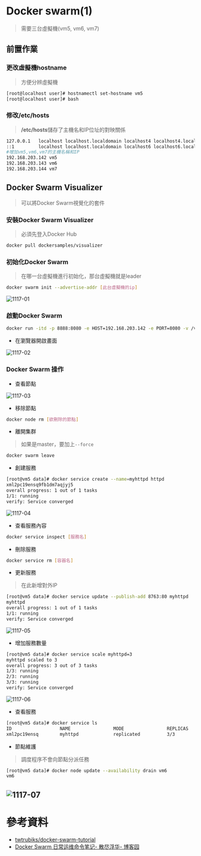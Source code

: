 # Docker swarm(1)
> 需要三台虛擬機(vm5, vm6, vm7)

## 前置作業

### 更改虛擬機hostname
>方便分辨虛擬機

```sh
[root@localhost user]# hostnamectl set-hostname vm5 
[root@localhost user]# bash
```
### 修改/etc/hosts
> **/etc/hosts**儲存了主機名和IP位址的對映關係

```sh
127.0.0.1   localhost localhost.localdomain localhost4 localhost4.localdomain4
::1         localhost localhost.localdomain localhost6 localhost6.localdomain6
#增加vm5,vm6,vm7的主機名稱和IP
192.168.203.142 vm5
192.168.203.143 vm6
192.168.203.144 vm7
```
## Docker Swarm Visualizer
> 可以將Docker Swarm視覺化的套件
### 安裝Docker Swarm Visualizer
>必須先登入Docker Hub

```sh
docker pull dockersamples/visualizer
```
### 初始化Docker Swarm 
> 在哪一台虛擬機進行初始化，那台虛擬機就是leader

```sh
docker swarm init --advertise-addr [此台虛擬機的ip]
```

![1117-01](./img/20201117/1117-01.png)

### 啟動Docker Swarm

```sh
docker run -itd -p 8888:8080 -e HOST=192.168.203.142 -e PORT=8080 -v /var/run/docker.sock:/var/run/docker.sock --name visualizer dockersamples/visualizer
```

* 在瀏覽器開啟畫面

![1117-02](./img/20201117/1117-02.png)

### Docker Swarm 操作

* 查看節點

![1117-03](./img/20201117/1117-03.png)

* 移除節點
```sh
docker node rm [欲刪除的節點]
```

* 離開集群
> 如果是master，要加上`--force`
```sh
docker swarm leave
```

* 創建服務

```sh
[root@vm5 data]# docker service create --name=myhttpd httpd
xml2pc19ensq9fb1dm7aqjyj5
overall progress: 1 out of 1 tasks 
1/1: running   
verify: Service converged 
```
![1117-04](./img/20201117/1117-04.png)

* 查看服務內容

```sh
docker service inspect [服務名]
```
* 刪除服務
```sh
docker service rm [容器名]
```

* 更新服務
>在此新增對外IP

```sh
[root@vm5 data]# docker service update --publish-add 8763:80 myhttpd 
myhttpd
overall progress: 1 out of 1 tasks 
1/1: running   
verify: Service converged 
```

![1117-05](./img/20201117/1117-05.png)

* 增加服務數量

```sh
[root@vm5 data]# docker service scale myhttpd=3 
myhttpd scaled to 3
overall progress: 3 out of 3 tasks 
1/3: running   
2/3: running   
3/3: running   
verify: Service converged 
```

![1117-06](./img/20201117/1117-06.png)

* 查看服務

```sh
[root@vm5 data]# docker service ls
ID                  NAME                MODE                REPLICAS            IMAGE               PORTS
xml2pc19ensq        myhttpd             replicated          3/3                 httpd:latest        *:8763->80/tcp
```

* 節點維護
> 調度程序不會向節點分派任務

```sh
[root@vm5 data]# docker node update --availability drain vm6
vm6
```

![1117-07](./img/20201117/1117-07.png)
---
# 參考資料
* [twtrubiks/docker-swarm-tutorial](https://github.com/twtrubiks/docker-swarm-tutorial#docker-machine-%E6%95%99%E5%AD%B8)
* [Docker Swarm 日常运维命令笔记- 散尽浮华- 博客园](https://www.cnblogs.com/kevingrace/p/9947909.html)